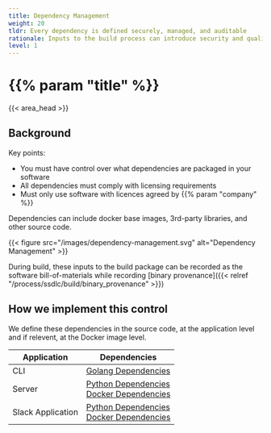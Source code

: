 ```yaml
---
title: Dependency Management
weight: 20
tldr: Every dependency is defined securely, managed, and auditable
rationale: Inputs to the build process can introduce security and quality issues, and as such must be defined, controlled, and transparent as part of the software development lifecycle.
level: 1
---
```


# {{% param "title" %}}
{{< area_head >}}

## Background

Key points:

* You must have control over what dependencies are packaged in your software
* All dependencies must comply with licensing requirements
* Must only use software with licences agreed by {{% param "company"  %}}

Dependencies can include docker base images, 3rd-party libraries, and other
source code.

{{< figure src="/images/dependency-management.svg" alt="Dependency Management" >}}


During build, these inputs to the build package can be recorded as the software
bill-of-materials while recording
[binary provenance]({{< relref "/process/ssdlc/build/binary_provenance" >}})

## How we implement this control

We define these dependencies in the source code, at the application level and if relevent, at the Docker image level.

| Application | Dependencies |
| ----------- | ------------ |
| CLI | [Golang Dependencies](https://github.com/kosli-dev/cli/blob/main/go.mod) |
| Server | [Python Dependencies](https://github.com/kosli-dev/server/blob/master/src/requirements.txt) <br/> [Docker Dependencies](https://github.com/kosli-dev/server/blob/master/Dockerfile) |
| Slack Application | [Python Dependencies](https://github.com/kosli-dev/slack-auth-app/blob/main/src/requirements.txt) <br/> [Docker Dependencies](https://github.com/kosli-dev/slack-auth-app/blob/main/Dockerfile) |